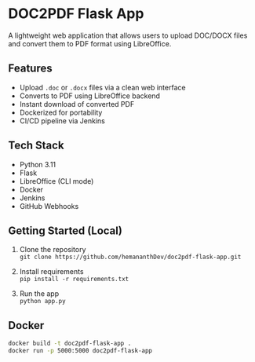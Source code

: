 # DOC2PDF Flask App

A lightweight web application that allows users to upload DOC/DOCX files and convert them to PDF format using LibreOffice.

## Features

- Upload `.doc` or `.docx` files via a clean web interface
- Converts to PDF using LibreOffice backend
- Instant download of converted PDF
- Dockerized for portability
- CI/CD pipeline via Jenkins

## Tech Stack

- Python 3.11
- Flask
- LibreOffice (CLI mode)
- Docker
- Jenkins
- GitHub Webhooks

## Getting Started (Local)

1. Clone the repository  
   `git clone https://github.com/hemananthDev/doc2pdf-flask-app.git`

2. Install requirements  
   `pip install -r requirements.txt`

3. Run the app  
   `python app.py`

## Docker

```bash
docker build -t doc2pdf-flask-app .
docker run -p 5000:5000 doc2pdf-flask-app
